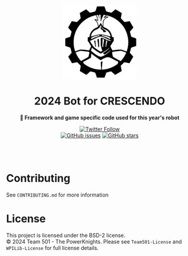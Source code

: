 <div align="center">
	<a href="http://powerknights.com/">
		<img src="./black-powerKnights-logo.png" width="200" height="200">
	</a>
	<h1>2024 Bot for CRESCENDO</h1>
	<p>
		<b>🤖 Framework and game specific code used for this year's robot</b>
	</p>
    <a href="https://twitter.com/PowerKnights501"><img alt="Twitter Follow" src="https://img.shields.io/twitter/follow/PowerKnights501?style=social"></a>
    <br>
    <a href="https://github.com/Team-501-The-PowerKnights/2024-robot/issues"><img alt="GitHub issues" src="https://img.shields.io/github/issues/Team-501-The-PowerKnights/2024-robot"></a>
    <a href="https://github.com/Team-501-The-PowerKnights/2024-robot/stargazers"><img alt="GitHub stars" src="https://img.shields.io/github/stars/Team-501-The-PowerKnights/2024-robot?style=social"></a>
    <br>
	<br>
	<br>
	<br>
</div>

# Contributing

See `CONTRIBUTING.md` for more information

# License

This project is licensed under the BSD-2 license.
<br>
&copy; 2024 Team 501 - The PowerKnights. Please see `Team501-License` and `WPILib-License` for full license details.
